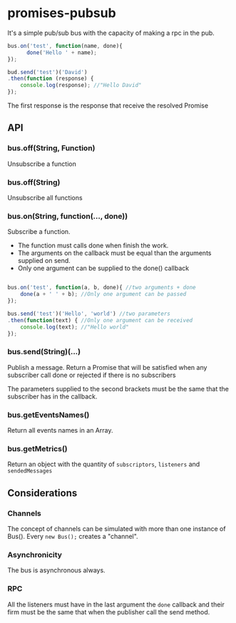 # promises-pubsub

It's a simple pub/sub bus with the capacity of making a rpc in the pub.

```js
bus.on('test', function(name, done){
      done('Hello ' + name);
});

bud.send('test')('David')
.then(function (response) {
    console.log(response); //"Hello David"
});
```
The first response is the response that receive the resolved Promise

## API

### bus.off(String, Function)

Unsubscribe a function

### bus.off(String)

Unsubscribe all functions

### bus.on(String, function(..., done))

Subscribe a function.

 - The function must calls done when finish the work.
 - The arguments on the callback must be equal than the arguments supplied on send.
 - Only one argument can be supplied to the done() callback

```js

bus.on('test', function(a, b, done){ //two arguments + done
    done(a + ' ' + b); //Only one argument can be passed
});

bus.send('test')('Hello', 'world') //two parameters
.then(function(text) { //Only one argument can be received
    console.log(text); //"Hello world"
});
```

### bus.send(String)(...)

Publish a message. Return a Promise that will be satisfied when any subscriber call done or rejected if there is no subscribers

The parameters supplied to the second brackets must be the same that the subscriber has in the callback.

### bus.getEventsNames()

Return all events names in an Array.

### bus.getMetrics()

Return an object with the quantity of `subscriptors`, `listeners` and `sendedMessages`

## Considerations

### Channels

The concept of channels can be simulated with more than one instance of Bus(). Every `new Bus();` creates a "channel".

### Asynchronicity

The bus is asynchronous always.

### RPC

All the listeners must have in the last argument the `done` callback and their firm must be the same that when the publisher call the send method.
